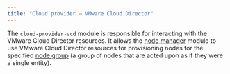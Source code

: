 ```yaml
---
title: "Cloud provider — VMware Cloud Director"
---
```


The `cloud-provider-vcd` module is responsible for interacting with the VMware Cloud Director resources. It allows the [node manager](../../modules/040-node-manager/) module to use VMware Cloud Director resources for provisioning nodes for the specified [node group](../../modules/040-node-manager/cr.html#nodegroup) (a group of nodes that are acted upon as if they were a single entity).

